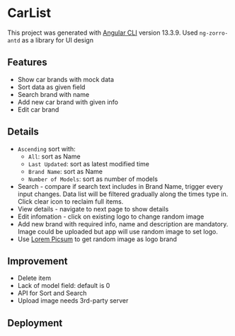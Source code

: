 # CarList

This project was generated with [Angular CLI](https://github.com/angular/angular-cli) version 13.3.9. Used `ng-zorro-antd` as a library for UI design

## Features
 - Show car brands with mock data
 - Sort data as given field
 - Search brand with name
 - Add new car brand with given info
 - Edit car brand
 
 ## Details
 - `Ascending` sort with:
     - `All`: sort as Name
     - `Last Updated`: sort as latest modified time
     - `Brand Name`: sort as Name
     - `Number of Models`: sort as number of models
 - Search - compare if search text includes in Brand Name, trigger every input changes. Data list will be filtered gradually along the times type in. Click clear icon to reclaim full items.
 - View details - navigate to next page to show details
 - Edit infomation - click on existing logo to change random image
 - Add new brand with required info, name and description are mandatory. Image could be uploaded but app will use random image to set logo.
 - Use [Lorem Picsum](https://picsum.photos/) to get random image as logo brand
 
## Improvement
- Delete item
- Lack of model field: default is 0
- API for Sort and Search
- Upload image needs 3rd-party server

## Deployment


